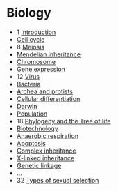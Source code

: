 ﻿# Biology

- 1 [Introduction](introduction)
- [Cell cycle](cell-cycle)
- 8 [Meiosis](meiosis)
- [Mendelian inheritance](mendelian-inheritance)
- [Chromosome](chromosome)
- [Gene expression](gene-expression)
- 12 [Virus](virus)
- [Bacteria](bacteria)
- [Archea and protists](archaea-and-protists)
- [Cellular differentiation](cellular-differentiation)
- [Darwin](darwin)
- [Population](population)
- 18 [Phylogeny and the Tree of life](tree-of-life)
- [Biotechnology](biotechnology)
- [Anaerobic respiration](anaerobic-respiration)
- [Apoptosis](apoptosis)
- [Complex inheritance](complex-inheritance)
- [X-linked inheritance](x-linked-inheritance)
- [Genetic linkage](genetic-linkage)
- ...
- 32 [Types of sexual selection](types-of-sexual-selection)
